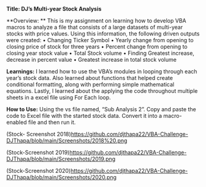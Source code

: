 **Title: DJ’s Multi-year Stock Analysis**
 
**Overview: **
This is my assignment on learning how to develop VBA macros to analyze a file that consists of a large datasets of multi-year stocks with price values. Using this information, the following driven outputs were created:
•	Changing Ticker Symbol
•	Yearly change from opening to closing price of stock for three years
•	Percent change from opening to closing year stock value
•	Total Stock volume
•	Finding Greatest increase, decrease in percent value
•	Greatest increase in total stock volume


**Learnings:**
I learned how to use the VBA’s modules in looping through each year’s stock data. Also learned about functions that helped create conditional formatting, along with performing simple mathematical equations. Lastly, I learned about the applying the code throughout multiple sheets in a excel file using For Each loop.

**How to Use:**
Using the vs file named, “Sub Analysis 2”. Copy and paste the code to Excel file with the started stock data. Convert it into a macro-enabled file and then run it.

(Stock- Screenshot 2018)https://github.com/djthapa22/VBA-Challenge-DJThapa/blob/main/Screenshots/2018%20.png

(Stock-Screenshot 2019)https://github.com/djthapa22/VBA-Challenge-DJThapa/blob/main/Screenshots/2019.png

(Stock-Screenshot 2020)https://github.com/djthapa22/VBA-Challenge-DJThapa/blob/main/Screenshots/2020.png
